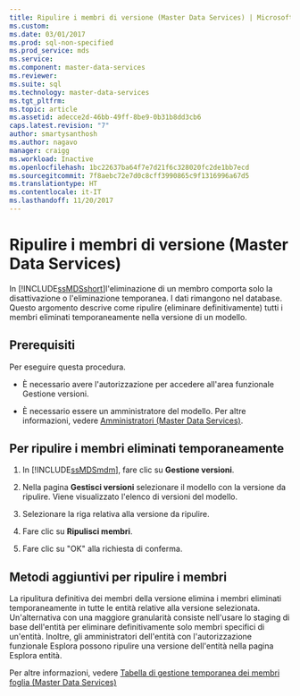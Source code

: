 ```yaml
---
title: Ripulire i membri di versione (Master Data Services) | Microsoft Docs
ms.custom: 
ms.date: 03/01/2017
ms.prod: sql-non-specified
ms.prod_service: mds
ms.service: 
ms.component: master-data-services
ms.reviewer: 
ms.suite: sql
ms.technology: master-data-services
ms.tgt_pltfrm: 
ms.topic: article
ms.assetid: adecce2d-46bb-49ff-8be9-0b31b8dd3cb6
caps.latest.revision: "7"
author: smartysanthosh
ms.author: nagavo
manager: craigg
ms.workload: Inactive
ms.openlocfilehash: 1bc22637ba64f7e7d21f6c328020fc2de1bb7ecd
ms.sourcegitcommit: 7f8aebc72e7d0c8cff3990865c9f1316996a67d5
ms.translationtype: HT
ms.contentlocale: it-IT
ms.lasthandoff: 11/20/2017
---
```

# <a name="purge-version-members-master-data-services"></a>Ripulire i membri di versione (Master Data Services)
  In [!INCLUDE[ssMDSshort](../includes/ssmdsshort-md.md)]l'eliminazione di un membro comporta solo la disattivazione o l'eliminazione temporanea. I dati rimangono nel database. Questo argomento descrive come ripulire (eliminare definitivamente) tutti i membri eliminati temporaneamente nella versione di un modello.  
  
## <a name="prerequisites"></a>Prerequisiti  
 Per eseguire questa procedura.  
  
-   È necessario avere l'autorizzazione per accedere all'area funzionale Gestione versioni.  
  
-   È necessario essere un amministratore del modello. Per altre informazioni, vedere [Amministratori &#40;Master Data Services&#41;](../master-data-services/administrators-master-data-services.md).  
  
## <a name="to-purge-soft-deleted-members"></a>Per ripulire i membri eliminati temporaneamente  
  
1.  In [!INCLUDE[ssMDSmdm](../includes/ssmdsmdm-md.md)], fare clic su **Gestione versioni**.  
  
2.  Nella pagina **Gestisci versioni** selezionare il modello con la versione da ripulire. Viene visualizzato l'elenco di versioni del modello.  
  
3.  Selezionare la riga relativa alla versione da ripulire.  
  
4.  Fare clic su **Ripulisci membri**.  
  
5.  Fare clic su "OK" alla richiesta di conferma.  
  
## <a name="additional-methods-to-purge-members"></a>Metodi aggiuntivi per ripulire i membri  
 La ripulitura definitiva dei membri della versione elimina i membri eliminati temporaneamente in tutte le entità relative alla versione selezionata. Un'alternativa con una maggiore granularità consiste nell'usare lo staging di base dell'entità per eliminare definitivamente solo membri specifici di un'entità. Inoltre, gli amministratori dell'entità con l'autorizzazione funzionale Esplora possono ripulire una versione dell'entità nella pagina Esplora entità.  
  
 Per altre informazioni, vedere [Tabella di gestione temporanea dei membri foglia &#40;Master Data Services&#41;](../master-data-services/leaf-member-staging-table-master-data-services.md)  
  
  

